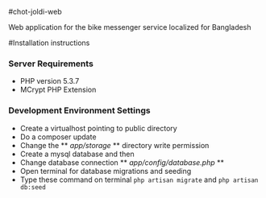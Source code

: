 #chot-joldi-web

Web application for the bike messenger service localized for Bangladesh


#Installation instructions

### Server Requirements

- PHP version 5.3.7
- MCrypt PHP Extension

### Development Environment Settings

- Create a virtualhost pointing to public directory
- Do a composer update
- Change the ** *app/storage* ** directory write permission
- Create a mysql database and then
- Change database connection ** *app/config/database.php* **
- Open terminal for database migrations and seeding
- Type these command on terminal `php artisan migrate`  and `php artisan db:seed`
